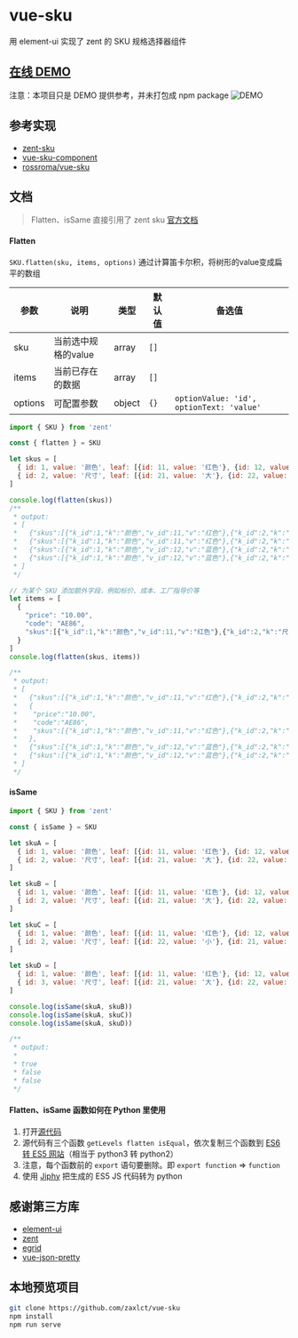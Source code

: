 # vue-sku
用 element-ui 实现了 zent 的 SKU 规格选择器组件

## [在线 DEMO](https://zaxlct.github.io/vue-sku/)
注意：本项目只是 DEMO 提供参考，并未打包成 npm package
![DEMO](http://furniture-resource.sutot.cn/Jietu20190702-161359@2x.jpg)

## 参考实现
- [zent-sku](https://github.com/zent-contrib/sku)
- [vue-sku-component](https://github.com/wojianishanghaojiugoujia/vue-sku-component)
- [rossroma/vue-sku](https://github.com/rossroma/vue-sku)

## 文档
> Flatten、isSame 直接引用了 zent sku [官方文档](https://youzan.github.io/zent/zh/component/sku)
#### Flatten
`SKU.flatten(sku, items, options)`
通过计算笛卡尔积，将树形的value变成扁平的数组

| 参数 | 说明 | 类型 | 默认值 | 备选值 |
|------|------|------|--------|--------|
| sku | 当前选中规格的value | array | `[]` |  |
| items | 当前已存在的数据 | array | `[]` |  |
| options | 可配置参数 | object | `{}` | `optionValue: 'id', optionText: 'value'` |

```javascript
import { SKU } from 'zent'

const { flatten } = SKU

let skus = [
  { id: 1, value: '颜色', leaf: [{id: 11, value: '红色'}, {id: 12, value: '蓝色'}] },
  { id: 2, value: '尺寸', leaf: [{id: 21, value: '大'}, {id: 22, value: '小'}] }
]

console.log(flatten(skus))
/**
 * output:
 * [
 *   {"skus":[{"k_id":1,"k":"颜色","v_id":11,"v":"红色"},{"k_id":2,"k":"尺寸","v_id":21,"v":"大"}]},
 *   {"skus":[{"k_id":1,"k":"颜色","v_id":11,"v":"红色"},{"k_id":2,"k":"尺寸","v_id":22,"v":"小"}]}
 *   {"skus":[{"k_id":1,"k":"颜色","v_id":12,"v":"蓝色"},{"k_id":2,"k":"尺寸","v_id":21,"v":"大"}]}
 *   {"skus":[{"k_id":1,"k":"颜色","v_id":12,"v":"蓝色"},{"k_id":2,"k":"尺寸","v_id":22,"v":"小"}]}
 * ]
 */

// 为某个 SKU 添加额外字段，例如标价、成本、工厂指导价等
let items = [
  {
    "price": "10.00",
    "code": "AE86",
    "skus":[{"k_id":1,"k":"颜色","v_id":11,"v":"红色"},{"k_id":2,"k":"尺寸","v_id":22,"v":"小"}]
  }
]
console.log(flatten(skus, items))

/**
 * output:
 * [
 *   {"skus":[{"k_id":1,"k":"颜色","v_id":11,"v":"红色"},{"k_id":2,"k":"尺寸","v_id":21,"v":"大"}]},
 *   {
 *    "price":"10.00",
 *    "code":"AE86",
 *    "skus":[{"k_id":1,"k":"颜色","v_id":11,"v":"红色"},{"k_id":2,"k":"尺寸","v_id":22,"v":"小"}]
 *   },
 *   {"skus":[{"k_id":1,"k":"颜色","v_id":12,"v":"蓝色"},{"k_id":2,"k":"尺寸","v_id":21,"v":"大"}]}
 *   {"skus":[{"k_id":1,"k":"颜色","v_id":12,"v":"蓝色"},{"k_id":2,"k":"尺寸","v_id":22,"v":"小"}]}
 * ]
 */
```

#### isSame
```javascript
import { SKU } from 'zent'

const { isSame } = SKU

let skuA = [
  { id: 1, value: '颜色', leaf: [{id: 11, value: '红色'}, {id: 12, value: '蓝色'}] },
  { id: 2, value: '尺寸', leaf: [{id: 21, value: '大'}, {id: 22, value: '小'}] }
]

let skuB = [
  { id: 1, value: '颜色', leaf: [{id: 11, value: '红色'}, {id: 12, value: '蓝色'}] },
  { id: 2, value: '尺寸', leaf: [{id: 21, value: '大'}, {id: 22, value: '小'}] }
]

let skuC = [
  { id: 1, value: '颜色', leaf: [{id: 11, value: '红色'}, {id: 12, value: '蓝色'}] },
  { id: 2, value: '尺寸', leaf: [{id: 22, value: '小'}, {id: 21, value: '大'}] }
]

let skuD = [
  { id: 1, value: '颜色', leaf: [{id: 11, value: '红色'}, {id: 12, value: '蓝色'}] },
  { id: 3, value: '尺寸', leaf: [{id: 21, value: '大'}, {id: 22, value: '小'}] }
]

console.log(isSame(skuA, skuB))
console.log(isSame(skuA, skuC))
console.log(isSame(skuA, skuD))

/**
 * output:
 *
 * true
 * false
 * false
 */
```

#### Flatten、isSame 函数如何在 Python 里使用
1. 打开[源代码](https://gitee.com/zaxlct/number-squares/blob/dev/src/utils/sku/index.js)
2. 源代码有三个函数 `getLevels flatten isEqual`，依次复制三个函数到 [ES6 转 ES5 网站](https://www.babeljs.cn/repl)（相当于 python3 转 python2）
3. 注意，每个函数前的 `export` 语句要删除。即 `export function` => `function`
4. 使用 [Jiphy](https://github.com/timothycrosley/jiphy) 把生成的 ES5 JS 代码转为 python


## 感谢第三方库
- [element-ui](https://github.com/ElemeFE/element)
- [zent](https://github.com/youzan/zent)
- [egrid](https://github.com/kinglisky/egrid)
- [vue-json-pretty](https://github.com/leezng/vue-json-pretty)

## 本地预览项目
```bash
git clone https://github.com/zaxlct/vue-sku
npm install
npm run serve
```
